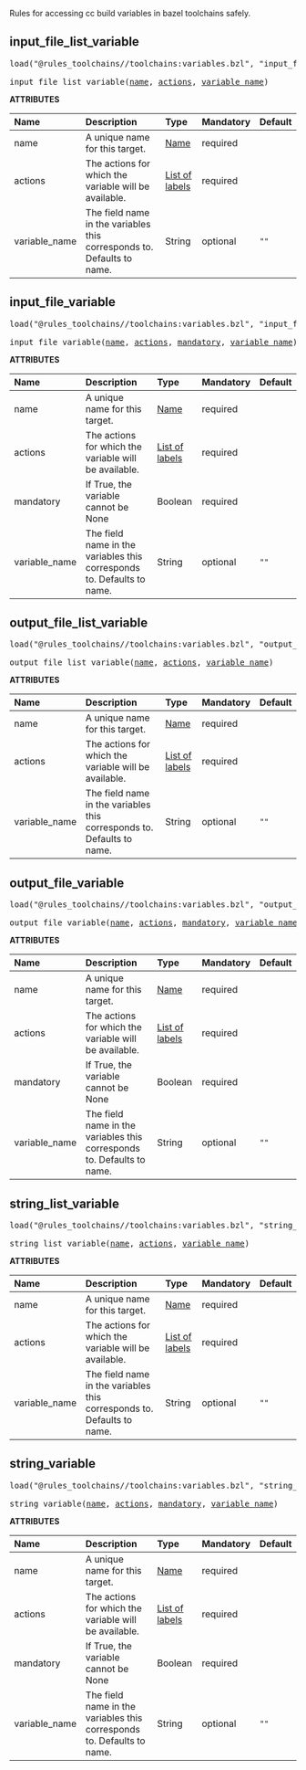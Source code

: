 <!-- Generated with Stardoc: http://skydoc.bazel.build -->

Rules for accessing cc build variables in bazel toolchains safely.

<a id="input_file_list_variable"></a>

## input_file_list_variable

<pre>
load("@rules_toolchains//toolchains:variables.bzl", "input_file_list_variable")

input_file_list_variable(<a href="#input_file_list_variable-name">name</a>, <a href="#input_file_list_variable-actions">actions</a>, <a href="#input_file_list_variable-variable_name">variable_name</a>)
</pre>



**ATTRIBUTES**


| Name  | Description | Type | Mandatory | Default |
| :------------- | :------------- | :------------- | :------------- | :------------- |
| <a id="input_file_list_variable-name"></a>name |  A unique name for this target.   | <a href="https://bazel.build/concepts/labels#target-names">Name</a> | required |  |
| <a id="input_file_list_variable-actions"></a>actions |  The actions for which the variable will be available.   | <a href="https://bazel.build/concepts/labels">List of labels</a> | required |  |
| <a id="input_file_list_variable-variable_name"></a>variable_name |  The field name in the variables this corresponds to. Defaults to name.   | String | optional |  `""`  |


<a id="input_file_variable"></a>

## input_file_variable

<pre>
load("@rules_toolchains//toolchains:variables.bzl", "input_file_variable")

input_file_variable(<a href="#input_file_variable-name">name</a>, <a href="#input_file_variable-actions">actions</a>, <a href="#input_file_variable-mandatory">mandatory</a>, <a href="#input_file_variable-variable_name">variable_name</a>)
</pre>



**ATTRIBUTES**


| Name  | Description | Type | Mandatory | Default |
| :------------- | :------------- | :------------- | :------------- | :------------- |
| <a id="input_file_variable-name"></a>name |  A unique name for this target.   | <a href="https://bazel.build/concepts/labels#target-names">Name</a> | required |  |
| <a id="input_file_variable-actions"></a>actions |  The actions for which the variable will be available.   | <a href="https://bazel.build/concepts/labels">List of labels</a> | required |  |
| <a id="input_file_variable-mandatory"></a>mandatory |  If True, the variable cannot be None   | Boolean | required |  |
| <a id="input_file_variable-variable_name"></a>variable_name |  The field name in the variables this corresponds to. Defaults to name.   | String | optional |  `""`  |


<a id="output_file_list_variable"></a>

## output_file_list_variable

<pre>
load("@rules_toolchains//toolchains:variables.bzl", "output_file_list_variable")

output_file_list_variable(<a href="#output_file_list_variable-name">name</a>, <a href="#output_file_list_variable-actions">actions</a>, <a href="#output_file_list_variable-variable_name">variable_name</a>)
</pre>



**ATTRIBUTES**


| Name  | Description | Type | Mandatory | Default |
| :------------- | :------------- | :------------- | :------------- | :------------- |
| <a id="output_file_list_variable-name"></a>name |  A unique name for this target.   | <a href="https://bazel.build/concepts/labels#target-names">Name</a> | required |  |
| <a id="output_file_list_variable-actions"></a>actions |  The actions for which the variable will be available.   | <a href="https://bazel.build/concepts/labels">List of labels</a> | required |  |
| <a id="output_file_list_variable-variable_name"></a>variable_name |  The field name in the variables this corresponds to. Defaults to name.   | String | optional |  `""`  |


<a id="output_file_variable"></a>

## output_file_variable

<pre>
load("@rules_toolchains//toolchains:variables.bzl", "output_file_variable")

output_file_variable(<a href="#output_file_variable-name">name</a>, <a href="#output_file_variable-actions">actions</a>, <a href="#output_file_variable-mandatory">mandatory</a>, <a href="#output_file_variable-variable_name">variable_name</a>)
</pre>



**ATTRIBUTES**


| Name  | Description | Type | Mandatory | Default |
| :------------- | :------------- | :------------- | :------------- | :------------- |
| <a id="output_file_variable-name"></a>name |  A unique name for this target.   | <a href="https://bazel.build/concepts/labels#target-names">Name</a> | required |  |
| <a id="output_file_variable-actions"></a>actions |  The actions for which the variable will be available.   | <a href="https://bazel.build/concepts/labels">List of labels</a> | required |  |
| <a id="output_file_variable-mandatory"></a>mandatory |  If True, the variable cannot be None   | Boolean | required |  |
| <a id="output_file_variable-variable_name"></a>variable_name |  The field name in the variables this corresponds to. Defaults to name.   | String | optional |  `""`  |


<a id="string_list_variable"></a>

## string_list_variable

<pre>
load("@rules_toolchains//toolchains:variables.bzl", "string_list_variable")

string_list_variable(<a href="#string_list_variable-name">name</a>, <a href="#string_list_variable-actions">actions</a>, <a href="#string_list_variable-variable_name">variable_name</a>)
</pre>



**ATTRIBUTES**


| Name  | Description | Type | Mandatory | Default |
| :------------- | :------------- | :------------- | :------------- | :------------- |
| <a id="string_list_variable-name"></a>name |  A unique name for this target.   | <a href="https://bazel.build/concepts/labels#target-names">Name</a> | required |  |
| <a id="string_list_variable-actions"></a>actions |  The actions for which the variable will be available.   | <a href="https://bazel.build/concepts/labels">List of labels</a> | required |  |
| <a id="string_list_variable-variable_name"></a>variable_name |  The field name in the variables this corresponds to. Defaults to name.   | String | optional |  `""`  |


<a id="string_variable"></a>

## string_variable

<pre>
load("@rules_toolchains//toolchains:variables.bzl", "string_variable")

string_variable(<a href="#string_variable-name">name</a>, <a href="#string_variable-actions">actions</a>, <a href="#string_variable-mandatory">mandatory</a>, <a href="#string_variable-variable_name">variable_name</a>)
</pre>



**ATTRIBUTES**


| Name  | Description | Type | Mandatory | Default |
| :------------- | :------------- | :------------- | :------------- | :------------- |
| <a id="string_variable-name"></a>name |  A unique name for this target.   | <a href="https://bazel.build/concepts/labels#target-names">Name</a> | required |  |
| <a id="string_variable-actions"></a>actions |  The actions for which the variable will be available.   | <a href="https://bazel.build/concepts/labels">List of labels</a> | required |  |
| <a id="string_variable-mandatory"></a>mandatory |  If True, the variable cannot be None   | Boolean | required |  |
| <a id="string_variable-variable_name"></a>variable_name |  The field name in the variables this corresponds to. Defaults to name.   | String | optional |  `""`  |


